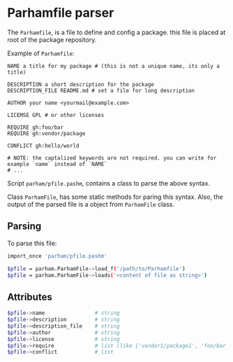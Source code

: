 # Parhamfile parser
The `Parhamfile`, is a file to define and config a package. this file is placed at root of the package repository.

Example of `Parhamfile`:

```
NAME a title for my package # (this is not a unique name, its only a title)

DESCRIPTION a short description for the package
DESCRIPTION_FILE README.md # set a file for long description

AUTHOR your name <yourmail@example.com>

LICEMSE GPL # or other licenses

REQUIRE gh:foo/bar
REQUIRE gh:vendor/package

CONFLICT gh:hello/world

# NOTE: the captalized keywords are not required. you can write for example `name` instead of `NAME`
# ...
```

Script `parham/pfile.pashm`, contains a class to parse the above syntax.

Class `ParhamFile`, has some static methods for paring this syntax.
Also, the output of the parsed file is a object from `ParhamFile` class.

## Parsing
To parse this file:

```bash
import_once 'parham/pfile.pashm'

$pfile = parham.ParhamFile->load_f('/path/to/Parhamfile')
$pfile = parham.ParhamFile->loads('<content of file as string>')
```

## Attributes

```bash
$pfile->name                # string
$pfile->description         # string
$pfile->description_file    # string
$pfile->author              # string
$pfile->license             # string
$pfile->require             # list (like ['vendor1/package1', 'foo/bar'])
$pfile->conflict            # list
```
